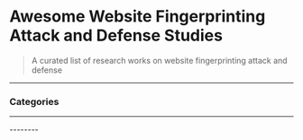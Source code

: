 # Awesome Website Fingerprinting Attack and Defense Studies
> A curated list of research works on website fingerprinting attack and defense

----

### Categories
<hr>           
--------
